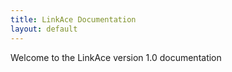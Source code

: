 ```yaml
---
title: LinkAce Documentation
layout: default
---
```


Welcome to the LinkAce version 1.0 documentation
